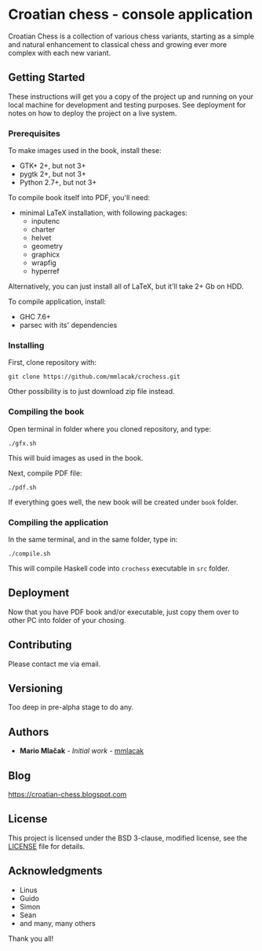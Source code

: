 # Croatian chess - console application

Croatian Chess is a collection of various chess variants,
starting as a simple and natural enhancement to classical
chess and growing ever more complex with each new variant.

## Getting Started

These instructions will get you a copy of the project up and
running on your local machine for development and testing
purposes. See deployment for notes on how to deploy the
project on a live system.

### Prerequisites

To make images used in the book, install these:
- GTK+ 2+, but not 3+
- pygtk 2+, but not 3+
- Python 2.7+, but not 3+

To compile book itself into PDF, you'll need:
- minimal LaTeX installation, with following packages:
  - inputenc
  - charter
  - helvet
  - geometry
  - graphicx
  - wrapfig
  - hyperref

Alternatively, you can just install all of LaTeX,
but it'll take 2+ Gb on HDD.

To compile application, install:
- GHC 7.6+
- parsec with its' dependencies

### Installing

First, clone repository with:

```
git clone https://github.com/mmlacak/crochess.git
```

Other possibility is to just download zip file instead.

### Compiling the book

Open terminal in folder where you cloned repository, and type:

```
./gfx.sh
```

This will buid images as used in the book.

Next, compile PDF file:

```
./pdf.sh
```

If everything goes well, the new book will be created under `book` folder.

### Compiling the application

In the same terminal, and in the same folder, type in:

```
./compile.sh
```

This will compile Haskell code into `crochess` executable in `src` folder.

## Deployment

Now that you have PDF book and/or executable, just copy them over to
other PC into folder of your chosing.

## Contributing

Please contact me via email.

## Versioning

Too deep in pre-alpha stage to do any.

## Authors

* **Mario Mlačak** - *Initial work* - [mmlacak](https://github.com/mmlacak)

## Blog

https://croatian-chess.blogspot.com

## License

This project is licensed under the BSD 3-clause, modified license,
see the [LICENSE](LICENSE) file for details.

## Acknowledgments

* Linus
* Guido
* Simon
* Sean
* and many, many others

Thank you all!
